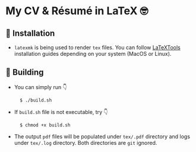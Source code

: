 # My CV & Résumé in LaTeX 🤓


## 🍳 Installation
- `latexmk` is being used to render `tex` files. You can follow [LaTeXTools](https://latextools.readthedocs.io/en/latest/install/) installation guides depending on your system (MacOS or Linux).

## 🧱 Building
- You can simply run 👇
  ```bash
    $ ./build.sh
  ```
- If `build.sh` file is not executable, try 👇
  
  ```bash
    $ chmod +x build.sh
  ```
- The output `pdf` files will be populated under `tex/.pdf` directory and logs under `tex/.log` directory. Both directories are `git` ignored.